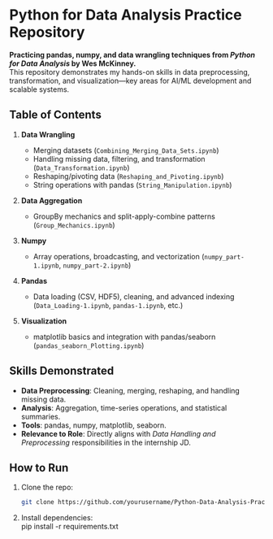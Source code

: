 # Python for Data Analysis Practice Repository  

**Practicing pandas, numpy, and data wrangling techniques from *Python for Data Analysis* by Wes McKinney.**  
This repository demonstrates my hands-on skills in data preprocessing, transformation, and visualization—key areas for AI/ML development and scalable systems.  

## Table of Contents  
1. **Data Wrangling**  
   - Merging datasets (`Combining_Merging_Data_Sets.ipynb`)  
   - Handling missing data, filtering, and transformation (`Data_Transformation.ipynb`)  
   - Reshaping/pivoting data (`Reshaping_and_Pivoting.ipynb`)  
   - String operations with pandas (`String_Manipulation.ipynb`)  

2. **Data Aggregation**  
   - GroupBy mechanics and split-apply-combine patterns (`Group_Mechanics.ipynb`)  

3. **Numpy**  
   - Array operations, broadcasting, and vectorization (`numpy_part-1.ipynb`, `numpy_part-2.ipynb`)  

4. **Pandas**  
   - Data loading (CSV, HDF5), cleaning, and advanced indexing (`Data_Loading-1.ipynb`, `pandas-1.ipynb`, etc.)  

5. **Visualization**  
   - matplotlib basics and integration with pandas/seaborn (`pandas_seaborn_Plotting.ipynb`)  

## Skills Demonstrated  
- **Data Preprocessing**: Cleaning, merging, reshaping, and handling missing data.  
- **Analysis**: Aggregation, time-series operations, and statistical summaries.  
- **Tools**: pandas, numpy, matplotlib, seaborn.  
- **Relevance to Role**: Directly aligns with *Data Handling and Preprocessing* responsibilities in the internship JD.  

## How to Run  
1. Clone the repo:  
   ```bash  
   git clone https://github.com/yourusername/Python-Data-Analysis-Practice.git  
2. Install dependencies:  
   pip install -r requirements.txt    
